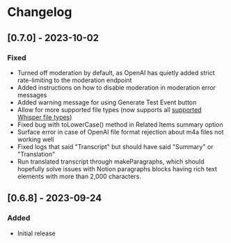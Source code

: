 # Changelog

## [0.7.0] - 2023-10-02

### Fixed

- Turned off moderation by default, as OpenAI has quietly added strict rate-limiting to the moderation endpoint
- Added instructions on how to disable moderation in moderation error messages
- Added warning message for using Generate Test Event button
- Allow for more supported file types (now supports all [supported Whisper file types](https://platform.openai.com/docs/guides/speech-to-text))
- Fixed bug with toLowerCase() method in Related Items summary option
- Surface error in case of OpenAI file format rejection about m4a files not working well
- Fixed logs that said "Transcript" but should have said "Summary" or "Translation"
- Run translated transcript through makeParagraphs, which should hopefully solve issues with Notion paragraphs blocks having rich text elements with more than 2,000 characters.

## [0.6.8] - 2023-09-24

### Added

- Initial release
